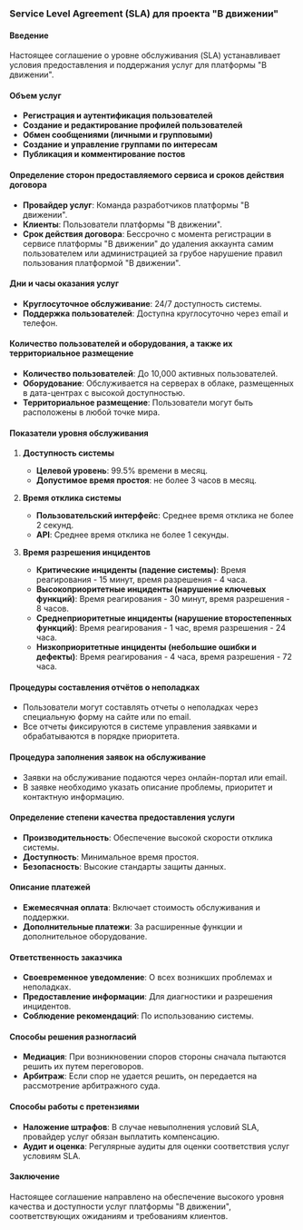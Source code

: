 ### Service Level Agreement (SLA) для проекта "В движении"

#### Введение
Настоящее соглашение о уровне обслуживания (SLA) устанавливает условия предоставления и поддержания услуг для платформы "В движении".

#### Объем услуг
- **Регистрация и аутентификация пользователей**
- **Создание и редактирование профилей пользователей**
- **Обмен сообщениями (личными и групповыми)**
- **Создание и управление группами по интересам**
- **Публикация и комментирование постов**

#### Определение сторон предоставляемого сервиса и сроков действия договора
- **Провайдер услуг**: Команда разработчиков платформы "В движении".
- **Клиенты**: Пользователи платформы "В движении".
- **Срок действия договора**: Бессрочно с момента регистрации в сервисе платформы "В движении" до удаления аккаунта самим пользователем или администрацией за грубое нарушение правил пользования платформой "В движении".

#### Дни и часы оказания услуг
- **Круглосуточное обслуживание**: 24/7 доступность системы.
- **Поддержка пользователей**: Доступна круглосуточно через email и телефон.

#### Количество пользователей и оборудования, а также их территориальное размещение
- **Количество пользователей**: До 10,000 активных пользователей.
- **Оборудование**: Обслуживается на серверах в облаке, размещенных в дата-центрах с высокой доступностью.
- **Территориальное размещение**: Пользователи могут быть расположены в любой точке мира.

#### Показатели уровня обслуживания

1. **Доступность системы**
   - **Целевой уровень**: 99.5% времени в месяц.
   - **Допустимое время простоя**: не более 3 часов в месяц.

2. **Время отклика системы**
   - **Пользовательский интерфейс**: Среднее время отклика не более 2 секунд.
   - **API**: Среднее время отклика не более 1 секунды.

3. **Время разрешения инцидентов**
   - **Критические инциденты (падение системы)**: Время реагирования - 15 минут, время разрешения - 4 часа.
   - **Высокоприоритетные инциденты (нарушение ключевых функций)**: Время реагирования - 30 минут, время разрешения - 8 часов.
   - **Среднеприоритетные инциденты (нарушение второстепенных функций)**: Время реагирования - 1 час, время разрешения - 24 часа.
   - **Низкоприоритетные инциденты (небольшие ошибки и дефекты)**: Время реагирования - 4 часа, время разрешения - 72 часа.

#### Процедуры составления отчётов о неполадках
- Пользователи могут составлять отчеты о неполадках через специальную форму на сайте или по email.
- Все отчеты фиксируются в системе управления заявками и обрабатываются в порядке приоритета.

#### Процедура заполнения заявок на обслуживание
- Заявки на обслуживание подаются через онлайн-портал или email.
- В заявке необходимо указать описание проблемы, приоритет и контактную информацию.

#### Определение степени качества предоставления услуги
- **Производительность**: Обеспечение высокой скорости отклика системы.
- **Доступность**: Минимальное время простоя.
- **Безопасность**: Высокие стандарты защиты данных.

#### Описание платежей
- **Ежемесячная оплата**: Включает стоимость обслуживания и поддержки.
- **Дополнительные платежи**: За расширенные функции и дополнительное оборудование.

#### Ответственность заказчика
- **Своевременное уведомление**: О всех возникших проблемах и неполадках.
- **Предоставление информации**: Для диагностики и разрешения инцидентов.
- **Соблюдение рекомендаций**: По использованию системы.

#### Способы решения разногласий
- **Медиация**: При возникновении споров стороны сначала пытаются решить их путем переговоров.
- **Арбитраж**: Если спор не удается решить, он передается на рассмотрение арбитражного суда.

#### Способы работы с претензиями
- **Наложение штрафов**: В случае невыполнения условий SLA, провайдер услуг обязан выплатить компенсацию.
- **Аудит и оценка**: Регулярные аудиты для оценки соответствия услуг условиям SLA.

#### Заключение
Настоящее соглашение направлено на обеспечение высокого уровня качества и доступности услуг платформы "В движении", соответствующих ожиданиям и требованиям клиентов.
